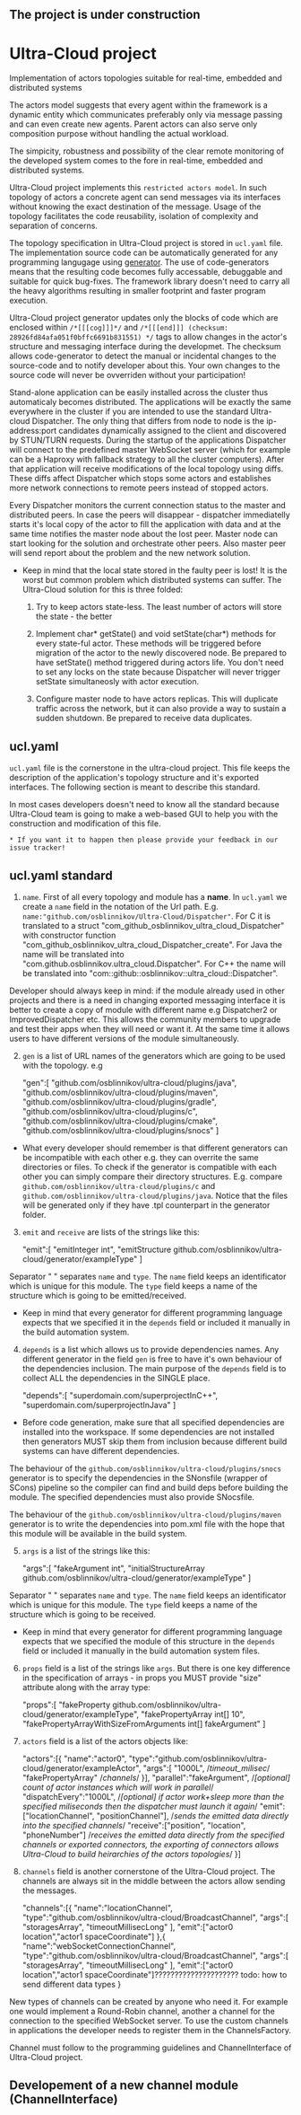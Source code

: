 The project is under construction
---


# Ultra-Cloud project

Implementation of actors topologies suitable for real-time, embedded and distributed systems

The actors model suggests that every agent within the framework is a dynamic entity which communicates preferably only via message passing and can even create new agents. Parent actors can also serve only composition purpose without handling the actual workload. 

The simpicity, robustness and possibility of the clear remote monitoring of the developed system comes to the fore in real-time, embedded and distributed systems. 

Ultra-Cloud project implements this `restricted actors model`. In such topology of actors a concrete agent can send messages via its interfaces without knowing the exact destination of the message. Usage of the topology facilitates the code reusability, isolation of complexity and separation of concerns.

The topology specification in Ultra-Cloud project is stored in `ucl.yaml` file. The implementation source code can be automatically generated for any programming langugage using [generator](./generator). The use of code-generators  means that the resulting code becomes fully accessable, debuggable and suitable for quick bug-fixes. The framework library doesn't need to carry all the heavy algorithms resulting in smaller footprint and faster program execution.

Ultra-Cloud project generator updates only the blocks of code which are enclosed within `/*[[[cog]]]*/` and `/*[[[end]]] (checksum: 28926fd84afa051f0bffc6691b831551) */` tags to allow changes in the actor's structure and messaging interface during the developmet. The checksum allows code-generator to detect the manual or incidental changes to the source-code and to notify developer about this. Your own changes to the source code will never be ovverriden without your participation!

Stand-alone application can be easily installed across the cluster thus automaticaly becomes distributed.
The applications will be exactly the same everywhere in the cluster if you are intended to use the standard Ultra-cloud Dispatcher. The only thing that differs from node to node is the ip-address:port candidates dynamically assigned to the client and discovered by STUN/TURN requests. During the startup of the applications Dispatcher will connect to the predefined master WebSocket server (which for example can be a Haproxy with fallback strategy to all the cluster computers). After that application will receive modifications of the local topology using diffs. These diffs affect Dispatcher which stops some actors and establishes more network connections to remote peers instead of stopped actors.

Every Dispatcher monitors the current connection status to the master and distributed peers. In case the peers will disappear - dispatcher immediatelly starts it's local copy of the actor to fill the application with data and at the same time notifies the master node about the lost peer. Master node can start looking for the solution and orchestrate other peers. Also master peer will send report about the problem and the new network solution.

  * Keep in mind that the local state stored in the faulty peer is lost! It is the worst  but common problem which distributed systems can suffer. The Ultra-Cloud solution for this is three folded:
  
      1. Try to keep actors state-less. The least number of actors will store the state - the better

      2. Implement char* getState() and void setState(char*) methods for every state-ful actor. These methods will be triggered before migration of the actor to the newly discovered node. Be prepared to have setState() method triggered during actors life. You don't need to set any locks on the state because Dispatcher will never trigger setState simultaneosly with actor execution.
      
      3. Configure master node to have actors replicas. This will duplicate traffic across the network, but it can also provide a way to sustain a sudden shutdown. Be prepared to receive data duplicates.


ucl.yaml
---

`ucl.yaml` file is the cornerstone in the ultra-cloud project. This file keeps the description of the application's topology structure and it's exported interfaces. The following section is meant to describe this standard. 

In most cases developers doesn't need to know all the standard because Ultra-Cloud team is going to make a web-based GUI to help you with the construction and modification of this file. 

    * If you want it to happen then please provide your feedback in our issue tracker!


ucl.yaml standard
---

1. `name`. First of all every topology and module has a **name**. In `ucl.yaml` we create a `name` field in the notation of the Url path. E.g. `name:"github.com/osblinnikov/Ultra-Cloud/Dispatcher"`. For C it is translated to a struct "com_github_osblinnikov_ultra_cloud_Dispatcher" with constructor function "com_github_osblinnikov_ultra_cloud_Dispatcher_create". For Java the name will be translated into "com.github.osblinnikov.ultra_cloud.Dispatcher".  For C++ the name will be translated into "com::github::osblinnikov::ultra_cloud::Dispatcher". 

  Developer should always keep in mind: if the module already used in other projects and there is a need in changing exported messaging interface it is better to create a copy of module with different name e.g Dispatcher2 or ImprovedDispatcher etc. This allows the community members to upgrade and test their apps when they will need or want it. At the same time it allows users to have different versions of the module simultaneously.

2. `gen` is a list of URL names of the generators which are going to be used with the topology. e.g

    "gen":[
      "github.com/osblinnikov/ultra-cloud/plugins/java",
      "github.com/osblinnikov/ultra-cloud/plugins/maven",
      "github.com/osblinnikov/ultra-cloud/plugins/gradle",
      "github.com/osblinnikov/ultra-cloud/plugins/c",
      "github.com/osblinnikov/ultra-cloud/plugins/cmake",
      "github.com/osblinnikov/ultra-cloud/plugins/snocs"
    ]
    
  * What every developer should remember is that different generators can be incompatible with each other e.g. they can overrite the same directories or files. To check if the generator is compatible with each other you can simply compare their directory structures. E.g. compare `github.com/osblinnikov/ultra-cloud/plugins/c` and `github.com/osblinnikov/ultra-cloud/plugins/java`. Notice that the files will be generated only if they have .tpl counterpart in the generator folder.
    

3. `emit` and `receive` are lists of the strings like this:
    
    "emit":[
      "emitInteger int",
      "emitStructure github.com/osblinnikov/ultra-cloud/generator/exampleType"
    ]
    
  Separator " " separates `name` and `type`. The `name` field keeps an identificator which is unique for this module. The `type` field keeps a name of the structure which is going to be emitted/received. 

  * Keep in mind that every generator for different programming language expects that we specified it in the `depends` field or included it manually in the build automation system.

4. `depends` is a list which allows us to provide dependencies names. Any different generator in the field `gen` is free to have it's own behaviour of the dependencies inclusion. The main purpose of the `depends` field is to collect ALL the dependencies in the SINGLE place.

    "depends":[
      "superdomain.com/superprojectInC++",
      "superdomain.com/superprojectInJava"
    ]

  * Before code generation, make sure that all specified dependencies are installed into the workspace. If some dependencies are not installed then generators MUST skip them from inclusion because different build systems can have different dependencies.


  The behaviour of the `github.com/osblinnikov/ultra-cloud/plugins/snocs` generator is to specify the dependencies in the SNonsfile (wrapper of SCons) pipeline so the compiler can find and build deps before building the module. The specified dependencies must also provide SNocsfile.
      
  The behaviour of the `github.com/osblinnikov/ultra-cloud/plugins/maven` generator is to write the dependencies into pom.xml file with the hope that this module will be available in the build system.

5. `args` is a list of the strings like this:  

    "args":[
      "fakeArgument int",
      "initialStructureArray github.com/osblinnikov/ultra-cloud/generator/exampleType"
    ]
  
  Separator " " separates `name` and `type`. The `name` field keeps an identificator which is unique for this module. The `type` field keeps a name of the structure which is going to be received.
  
  * Keep in mind that every generator for different programming language expects that we specified the module of this structure in the `depends` field or included it manually in the build automation system files.
  
6. `props` field is a list of the strings like `args`. But there is one key difference in the specification of arrays - in props you MUST provide "size" attribute along with the array type:

    "props":[
      "fakeProperty github.com/osblinnikov/ultra-cloud/generator/exampleType",
      "fakePropertyArray int[] 10",
      "fakePropertyArrayWithSizeFromArguments int[] fakeArgument"
    ]
  
7. `actors` field is a list of the actors objects like: 

    "actors":[{
      "name":"actor0",
      "type":"github.com/osblinnikov/ultra-cloud/generator/exampleActor",
      "args":[
        "1000L", /*timeout_milisec*/ 
        "fakePropertyArray" /*channels*/ 
      }],
      "parallel":"fakeArgument", /*[optional] count of actor instances which will work in parallel*/
      "dispatchEvery":"1000L", /*[optional] if actor work+sleep more than the specified miliseconds then the dispatcher must launch it again*/
      "emit":["locationChannel", "positionChannel"], /*sends the emitted data directly into the specified channels*/
      "receive":["position", "location", "phoneNumber"] /*receives the emitted data directly from the specified channels or exported connectors, the exporting of connectors allows Ultra-Cloud to build heirarchies of the actors topologies*/
    }]

8. `channels` field is another cornerstone of the Ultra-Cloud project. The channels are always sit in the middle between the actors allow sending the messages. 
    
    "channels":[{
      "name":"locationChannel",
      "type":"github.com/osblinnikov/ultra-cloud/BroadcastChannel",
      "args":[
        "storagesArray",
        "timeoutMillisecLong"
      ],
      "emit":["actor0 location","actor1 spaceCoordinate"]
    },{
      "name":"webSocketConnectionChannel",
      "type":"github.com/osblinnikov/ultra-cloud/BroadcastChannel",
      "args":[
        "storagesArray",
        "timeoutMillisecLong"
      ],
      "emit":["actor0 location","actor1 spaceCoordinate"]????????????????????? todo: how to send different data types
    }
 
  New types of channels can be created by anyone who need it. For example one would implement a Round-Robin channel, another a channel for the connection to the specified WebSocket server. To use the custom channels in applications the developer needs to register them in the ChannelsFactory.
  
  Channel must follow to the programming guidelines and ChannelInterface of Ultra-Cloud project.

Developement of a new channel module (ChannelInterface)
---


